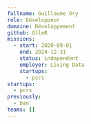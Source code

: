 ```yaml
---
fullname: Guillaume Ory
role: Développeur
domaine: Développement
github: GllmR
missions:
  - start: 2020-09-01
    end: 2024-12-31
    status: independent
    employer: Living Data
    startups:
      - pcrs
startups:
  - pcrs
previously:
  - ban
teams: []
---
```

